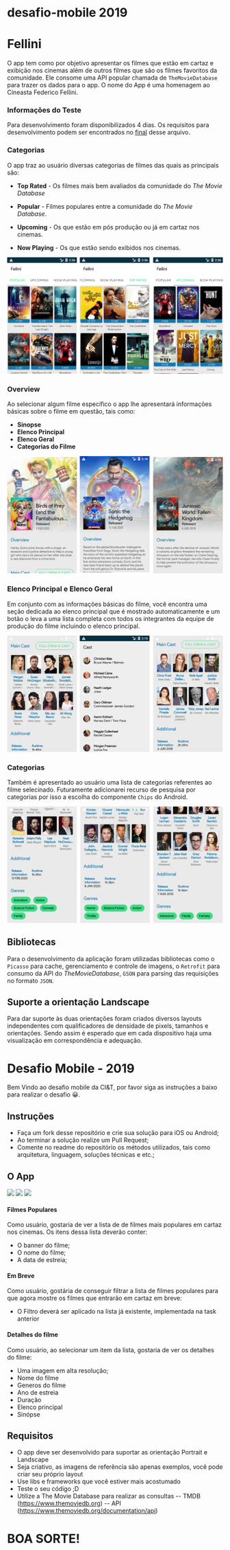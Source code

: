 # desafio-mobile 2019

# Fellini 
O app tem como por objetivo apresentar os filmes que estão em cartaz e exibição nos cinemas além de outros filmes que são os filmes favoritos da comunidade. Ele consome uma API popular chamada de `TheMovieDatabase` para trazer os dados para o app. O nome do App é uma homenagem ao Cineasta Federico Fellini.  

### Informações do Teste 
Para desenvolvimento foram disponibilizados 4 dias. Os requisitos para desenvolvimento podem ser encontrados no [final](https://github.com/eduardowgmendes/desafio-mobile#instru%C3%A7%C3%B5es) desse arquivo.     


### Categorias 
O app traz ao usuário diversas categorias de filmes das quais as principais são:  

* **Top Rated** - Os filmes mais bem avaliados da comunidade do *The Movie Database* 

* **Popular** - Filmes populares entre a comunidade do *The Movie Database*.

* **Upcoming** - Os que estão em pós produção ou já em cartaz nos cinemas.

* **Now Playing** - Os que estão sendo exibidos nos cinemas.

![Categories](https://raw.githubusercontent.com/eduardowgmendes/desafio-mobile/master/screenshots/final-screenshots/main-comp-ii.png)

### Overview 
Ao selecionar algum filme específico o app lhe apresentará informações básicas sobre o filme em questão, tais como: 

* **Sinopse**
* **Elenco Principal**
* **Elenco Geral**
* **Categorias do Filme** 

![App Screens](https://raw.githubusercontent.com/eduardowgmendes/desafio-mobile/master/screenshots/final-screenshots/main-comp-iii.png) 

### Elenco Principal e Elenco Geral
Em conjunto com as informações básicas do filme, você encontra uma seção dedicada ao elenco principal que é mostrado automaticamente e um botão o leva a uma lista completa com todos os integrantes da equipe de produção do filme incluindo o elenco principal. 

![Movie Contents](https://raw.githubusercontent.com/eduardowgmendes/desafio-mobile/master/screenshots/final-screenshots/main-comp-iv.png)

### Categorias 
Também é apresentado ao usuário uma lista de categorias referentes ao filme selecinado. Futuramente adicionarei recurso de pesquisa por categorias por isso a escolha do componente `Chips` do Android. 

![Categories](https://raw.githubusercontent.com/eduardowgmendes/desafio-mobile/master/screenshots/final-screenshots/main-comp-v.png)

  
## Bibliotecas 
Para o desenvolvimento da aplicação foram utilizadas bibliotecas como o `Picasso` para cache, gerenciamento e controle de imagens, o `Retrofit` para consumo da API do *TheMovieDatabase*, `GSON` para parsing das requisições no formato `JSON`.   
  
## Suporte a orientação Landscape
Para dar suporte às duas orientações foram criados diversos layouts independentes com qualificadores de densidade de pixels, tamanhos e orientações. 
Sendo assim é esperado que em cada dispositivo haja uma visualização em correspondência e adequação. 

# Desafio Mobile - 2019

Bem Vindo ao desafio mobile da CI&T, por favor siga as instruções a baixo para realizar o desafio 😀.

## Instruções

- Faça um fork desse repositório e crie sua solução para iOS ou Android;
- Ao terminar a solução realize um Pull Request;
- Comente no readme do repositório os métodos utilizados, tais como arquitetura, linguagem, soluções técnicas e etc.;

## O App

<img src="screenshots/ss01.png?raw=true" width="250"> <img src="screenshots/ss02.png?raw=true" width="250"> <img src="screenshots/ss03.png?raw=true" width="250">

#### Filmes Populares

Como usuário, gostaria de ver a lista de de filmes mais populares em cartaz nos cinemas. Os itens dessa lista deverão conter:
 - O banner do filme;
 - O nome do filme;
 - A data de estreia;

#### Em Breve

Como usuário, gostária de conseguir filtrar a lista de filmes populares para que agora mostre os filmes que entrarão em cartaz em breve:
 - O Filtro deverá ser aplicado na lista já existente, implementada na task anterior

#### Detalhes do filme

Como usuário, ao selecionar um item da lista, gostaria de ver os detalhes do filme:
 - Uma imagem em alta resolução;
 - Nome do filme
 - Generos do filme
 - Ano de estreia
 - Duração
 - Elenco principal 
 - Sinópse
 
## Requisitos
 - O app deve ser desenvolvido para suportar as orientação Portrait e Landscape
 - Seja criativo, as imagens de referência são apenas exemplos, você pode criar seu próprio layout
 - Use libs e frameworks que você estiver mais acostumado
 - Teste o seu código ;D
 - Utilize a The Movie Database para realizar as consultas 
 -- TMDB (https://www.themoviedb.org)
 -- API (https://www.themoviedb.org/documentation/api)
 
# BOA SORTE!
 
 
